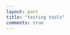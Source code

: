 ```yaml
---
layout: post
title: "testing tools"
comments: true
---
```

<p><img src="http://www.azizkhani.net/images//2016/03/tools-trade.jpg&amp;r=0.48105254024267197" alt="" /></p>
